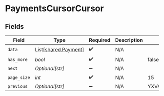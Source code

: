 # PaymentsCursorCursor


## Fields

| Field                                                  | Type                                                   | Required                                               | Description                                            | Example                                                |
| ------------------------------------------------------ | ------------------------------------------------------ | ------------------------------------------------------ | ------------------------------------------------------ | ------------------------------------------------------ |
| `data`                                                 | List[[shared.Payment](../../models/shared/payment.md)] | :heavy_check_mark:                                     | N/A                                                    |                                                        |
| `has_more`                                             | *bool*                                                 | :heavy_check_mark:                                     | N/A                                                    | false                                                  |
| `next`                                                 | *Optional[str]*                                        | :heavy_minus_sign:                                     | N/A                                                    |                                                        |
| `page_size`                                            | *int*                                                  | :heavy_check_mark:                                     | N/A                                                    | 15                                                     |
| `previous`                                             | *Optional[str]*                                        | :heavy_minus_sign:                                     | N/A                                                    | YXVsdCBhbmQgYSBtYXhpbXVtIG1heF9yZXN1bHRzLol=           |